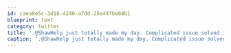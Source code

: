 ```yaml
---
id: caea8e5c-3d18-4240-a7dd-25e44fbe08b1
blueprint: text
category: twitter
title: '.@ShawHelp just totally made my day. Complicated issue solved in 2 minutes by 1st person I talked to.'
caption: '.@ShawHelp just totally made my day. Complicated issue solved in 2 minutes by 1st person I talked to.'
---
```

